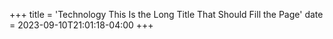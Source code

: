 +++
title = 'Technology This Is the Long Title That Should Fill the Page'
date = 2023-09-10T21:01:18-04:00
+++
